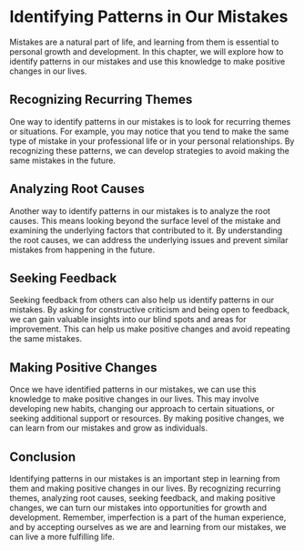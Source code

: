 Identifying Patterns in Our Mistakes
=======================================================================

Mistakes are a natural part of life, and learning from them is essential to personal growth and development. In this chapter, we will explore how to identify patterns in our mistakes and use this knowledge to make positive changes in our lives.

Recognizing Recurring Themes
----------------------------

One way to identify patterns in our mistakes is to look for recurring themes or situations. For example, you may notice that you tend to make the same type of mistake in your professional life or in your personal relationships. By recognizing these patterns, we can develop strategies to avoid making the same mistakes in the future.

Analyzing Root Causes
---------------------

Another way to identify patterns in our mistakes is to analyze the root causes. This means looking beyond the surface level of the mistake and examining the underlying factors that contributed to it. By understanding the root causes, we can address the underlying issues and prevent similar mistakes from happening in the future.

Seeking Feedback
----------------

Seeking feedback from others can also help us identify patterns in our mistakes. By asking for constructive criticism and being open to feedback, we can gain valuable insights into our blind spots and areas for improvement. This can help us make positive changes and avoid repeating the same mistakes.

Making Positive Changes
-----------------------

Once we have identified patterns in our mistakes, we can use this knowledge to make positive changes in our lives. This may involve developing new habits, changing our approach to certain situations, or seeking additional support or resources. By making positive changes, we can learn from our mistakes and grow as individuals.

Conclusion
----------

Identifying patterns in our mistakes is an important step in learning from them and making positive changes in our lives. By recognizing recurring themes, analyzing root causes, seeking feedback, and making positive changes, we can turn our mistakes into opportunities for growth and development. Remember, imperfection is a part of the human experience, and by accepting ourselves as we are and learning from our mistakes, we can live a more fulfilling life.
